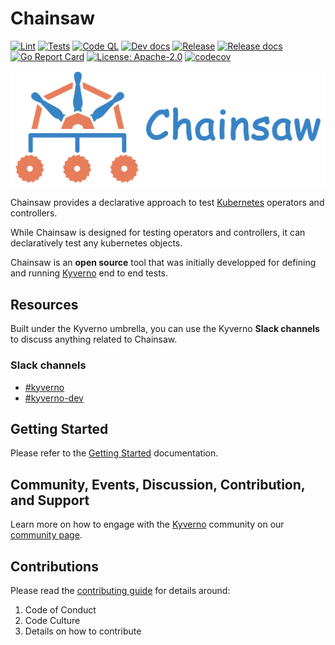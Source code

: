 # Chainsaw

[![Lint](https://github.com/kyverno/chainsaw/actions/workflows/lint.yaml/badge.svg)](https://github.com/kyverno/chainsaw/actions/workflows/lint.yaml)
[![Tests](https://github.com/kyverno/chainsaw/actions/workflows/tests.yaml/badge.svg)](https://github.com/kyverno/chainsaw/actions/workflows/tests.yaml)
[![Code QL](https://github.com/kyverno/chainsaw/actions/workflows/codeql.yaml/badge.svg)](https://github.com/kyverno/chainsaw/actions/workflows/codeql.yaml)
[![Dev docs](https://github.com/kyverno/chainsaw/actions/workflows/docs-main.yaml/badge.svg)](https://github.com/kyverno/chainsaw/actions/workflows/docs-main.yaml)
[![Release](https://github.com/kyverno/chainsaw/actions/workflows/release.yaml/badge.svg)](https://github.com/kyverno/chainsaw/actions/workflows/release.yaml)
[![Release docs](https://github.com/kyverno/chainsaw/actions/workflows/docs-release.yaml/badge.svg)](https://github.com/kyverno/chainsaw/actions/workflows/docs-release.yaml)
[![Go Report Card](https://goreportcard.com/badge/github.com/kyverno/chainsaw)](https://goreportcard.com/report/github.com/kyverno/chainsaw)
[![License: Apache-2.0](https://img.shields.io/github/license/kyverno/chainsaw?color=blue)](https://github.com/kyverno/chainsaw/blob/main/LICENSE)
[![codecov](https://codecov.io/gh/kyverno/chainsaw/branch/main/graph/badge.svg)](https://app.codecov.io/gh/kyverno/chainsaw/branch/main)

<a href="https://kyverno.github.io/chainsaw" rel="https://kyverno.github.io/chainsaw">![logo](.assets/kyverno-chainsaw-horizontal.png)</a>

Chainsaw provides a declarative approach to test [Kubernetes](https://kubernetes.io) operators and controllers.

While Chainsaw is designed for testing operators and controllers, it can declaratively test any kubernetes objects.

Chainsaw is an **open source** tool that was initially developped for defining and running [Kyverno](https://kyverno.io) end to end tests.

## Resources

Built under the Kyverno umbrella, you can use the Kyverno **Slack channels** to discuss anything related to Chainsaw.

### Slack channels

- [#kyverno](https://kubernetes.slack.com/archives/CLGR9BJU9)
- [#kyverno-dev](https://kubernetes.slack.com/archives/C032MM2CH7X)

## Getting Started

Please refer to the [Getting Started](https://kyverno.github.io/chainsaw/intro/) documentation.

## Community, Events, Discussion, Contribution, and Support

Learn more on how to engage with the [Kyverno](https://kyverno.io) community on our [community page](https://kyverno.io/community/).

## Contributions

Please read the [contributing guide](https://github.com/kyverno/kyverno/blob/main/CONTRIBUTING.md) for details around:

1. Code of Conduct
1. Code Culture
1. Details on how to contribute
